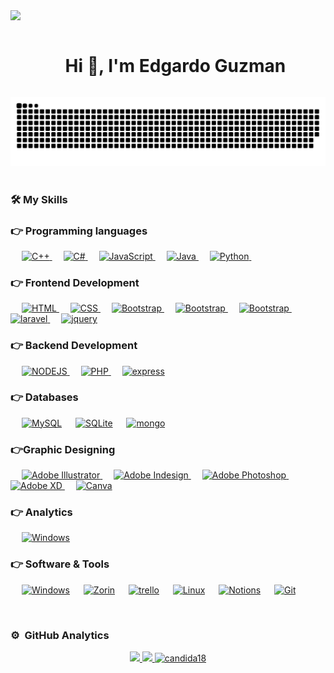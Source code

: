 
<!--horizontal divider(gradiant)-->
<img src="https://user-images.githubusercontent.com/73097560/115834477-dbab4500-a447-11eb-908a-139a6edaec5c.gif">

<!--h1 without bottom border-->
<div id="user-content-toc">
  <ul align="center">
    <summary><h1 style="display: inline-block">Hi 👋, I'm Edgardo Guzman</h1></summary>
  </ul>
</div>


<!--- snake -->
<div align="center">
  <img  src="https://github.com/1999AZZAR/1999AZZAR/blob/main/resources/img/grid-snake.svg"
       alt="snake" /></a>
</div>

<br>

### 🛠️ My Skills

### 👉 Programming languages

<p align="left"> 
  &emsp;
  <a href="https://www.w3schools.com/cpp/" target="_blank"> 
    <img alt="C++" src="https://img.shields.io/badge/C%2B%2B-00599C?style=for-the-badge&logo=c%2B%2B&logoColor=white">
  </a>
  &emsp;
  <a href="https://www.w3schools.com/cpp/" target="_blank"> 
    <img alt="C#" src="https://img.shields.io/badge/C%23-239120?style=for-the-badge&logo=c-sharp&logoColor=white">
  </a>
  &emsp;
  <a href="https://developer.mozilla.org/en-US/docs/Web/JavaScript" target="_blank"> 
     <img alt="JavaScript" src="https://img.shields.io/badge/JavaScript-F7DF1E?style=for-the-badge&logo=javascript&logoColor=black">
   </a>
  &emsp;
  <a href="https://www.java.com" target="_blank"> 
    <img alt="Java" src="https://img.shields.io/badge/Java-ED8B00?style=for-the-badge&logo=openjdk&logoColor=white">
  </a>
  &emsp;
   <a href="https://www.python.org" target="_blank">
    <img alt="Python" src="https://img.shields.io/badge/Python-14354C?style=for-the-badge&logo=python&logoColor=white">
  </a>
  &emsp;
  
</p>

### 👉 Frontend Development
<p align="left"> 
  &emsp; 
  <a href="https://www.w3.org/html/" target="_blank"> 
   <img alt="HTML" src="https://img.shields.io/badge/HTML5-E34F26?style=for-the-badge&logo=html5&logoColor=white">
  </a>   
  &emsp;
  <a href="https://www.w3schools.com/css/" target="_blank">
    <img alt="CSS" src="https://img.shields.io/badge/CSS3-1572B6?style=for-the-badge&logo=css3&logoColor=white">
  </a> 
   &emsp;
  <a href="https://getbootstrap.com" target="_blank"> 
    <img alt="Bootstrap" src="https://img.shields.io/badge/Bootstrap-563D7C?style=for-the-badge&logo=bootstrap&logoColor=white"/>
  </a>
  &emsp;
  <a href="#" target="_blank"> 
    <img alt="Bootstrap" src="https://img.shields.io/badge/React-20232A?style=for-the-badge&logo=react&logoColor=61DAFB"/>
  </a>
  &emsp;
   <a href="#" target="_blank"> 
    <img alt="Bootstrap" src="https://img.shields.io/badge/React_Native-20232A?style=for-the-badge&logo=react&logoColor=61DAFB"/>
  </a>
  &emsp;
   <a href="#" target="_blank"> 
    <img alt="laravel" src="https://img.shields.io/badge/Laravel-FF2D20?style=for-the-badge&logo=laravel&logoColor=white"/>
  </a>
  &emsp;
   <a href="#" target="_blank"> 
    <img alt="jquery" src="https://img.shields.io/badge/jQuery-0769AD?style=for-the-badge&logo=jquery&logoColor=white"/>
  </a>
</p>

### 👉 Backend Development
<p align="left"> 
  &emsp; 
  <a href="#" target="_blank"> 
   <img alt="NODEJS" src="https://img.shields.io/badge/Node.js-43853D?style=for-the-badge&logo=node.js&logoColor=white">
  </a>   
  &emsp;
  <a href="#" target="_blank">
    <img alt="PHP" src="https://img.shields.io/badge/PHP-777BB4?style=for-the-badge&logo=php&logoColor=white">
  </a> 
   &emsp;
  <a href="#" target="_blank"> 
    <img alt="express" src="https://img.shields.io/badge/Express.js-404D59?style=for-the-badge"/>
  </a>
</p>


### 👉 Databases
<p align="left">
  &emsp;
    <a href="https://www.mysql.com/"><img alt="MySQL" src="https://img.shields.io/badge/MySQL-00000F?style=for-the-badge&logo=mysql&logoColor=white"></a>
  &emsp;
    <a href="https://www.sqlite.org/"><img alt="SQLite" src ="https://img.shields.io/badge/SQLite-07405E?style=for-the-badge&logo=sqlite&logoColor=white"/></a>
  &emsp;
    <a href="#"><img alt="mongo" src="https://img.shields.io/badge/MongoDB-4EA94B?style=for-the-badge&logo=mongodb&logoColor=white"></a>
 </p>
  
### 👉Graphic Designing
<p align="left">
  &emsp;
  	
  
   <a href="https://www.adobe.com/in/products/illustrator.html" target="_blank"> 
    <img alt="Adobe Illustrator" src="https://img.shields.io/badge/Adobe%20Illustrator-FF9A00?style=for-the-badge&logo=adobe%20illustrator&logoColor=white"/>
  </a> 
  &emsp;
  <a href="https://www.adobe.com/in/products/indesign.html" target="_blank"> 
    <img alt="Adobe Indesign" src="https://img.shields.io/badge/Adobe%20InDesign-FF3366?style=for-the-badge&logo=Adobe%20InDesign&logoColor=white"/> 
  </a> 
    &emsp;
  <a href="https://www.adobe.com/in/products/photoshop.html" target="_blank"> 
    <img alt="Adobe Photoshop" src="https://img.shields.io/badge/Adobe%20Photoshop-31A8FF?style=for-the-badge&logo=Adobe%20Photoshop&logoColor=black"/>
  </a>
   &emsp;
  <a href="#" target="_blank"> 
   <img alt="Adobe XD" src="https://img.shields.io/badge/Adobe%20XD-470137?style=for-the-badge&logo=Adobe%20XD&logoColor=#FF61F6"/>
  </a>
    &emsp;
  <a href="#">
  	<img alt="Canva" src="https://img.shields.io/badge/Canva-%2300C4CC.svg?&style=for-the-badge&logo=Canva&logoColor=white"/>
  </a>
 </p>

 ### 👉 Analytics
 
<p>
  &emsp;
    <a href="#"><img alt="Windows" src="https://img.shields.io/badge/Tableau-E97627?style=for-the-badge&logo=Tableau&logoColor=white"></a>
</p>

 ### 👉 Software & Tools
 
<p>
  &emsp;
    <a href="#"><img alt="Windows" src="https://img.shields.io/badge/Windows-0078D6?style=for-the-badge&logo=windows&logoColor=white"></a>
  &emsp;
    <a href="#"><img alt="Zorin" src="https://img.shields.io/badge/Zorin%20OS-0CC1F3?style=for-the-badge&logo=zorin&logoColor=white"></a>
  &emsp;
    <a href="#"><img alt="trello" src="https://img.shields.io/badge/Trello-0052CC?style=for-the-badge&logo=trello&logoColor=white"></a>
  &emsp;
    <a href="#"><img alt="Linux" src="https://img.shields.io/badge/Linux-FCC624?style=for-the-badge&logo=linux&logoColor=black"></a>
  &emsp;
    <a href="#"><img alt="Notions" src="https://img.shields.io/badge/Notion-000000?style=for-the-badge&logo=notion&logoColor=white"></a>
  &emsp;
    <a href="#"><img alt="Git" src="https://img.shields.io/badge/GIT-E44C30?style=for-the-badge&logo=git&logoColor=white"></a>
</p>

<br/>

### ⚙️ &nbsp;GitHub Analytics

<p align="center">
<a href="https://github.com/AVS1508">
  <img height="180em" src="https://github-readme-stats-eight-theta.vercel.app/api?username=edgardoguzman08&show_icons=true&theme=algolia&include_all_commits=true&count_private=true"/>
  <img height="180em" weight="100%" src="https://github-readme-stats-eight-theta.vercel.app/api/top-langs/?username=edgardoguzman08&layout=compact&langs_count=8&theme=algolia"/>
  <img src="https://github-readme-streak-stats.herokuapp.com/?user=edgardoguzman08&theme=algolia" alt="candida18"  />
  </a>
</p>

<br>



